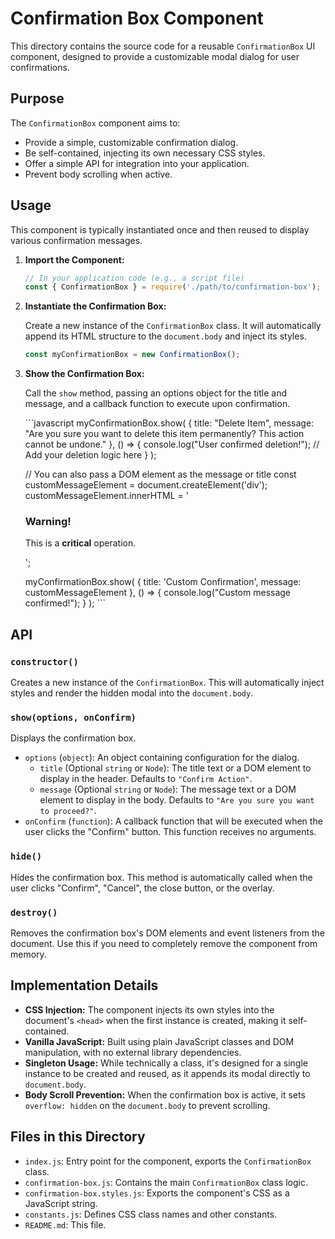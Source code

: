 <!--
Component: Confirmation Box
Block-UUID: 54b580d9-a1c5-42ad-9a1d-2afb32536c85
Parent-UUID: N/A
Version: 1.0.0
Description: README documentation for the reusable Confirmation Box component.
Language: markdown
Created-at: 2025-08-08T01:16:03.702Z
Authors: Gemini 2.5 Flash Thinking (v1.0.0)
-->


# Confirmation Box Component

This directory contains the source code for a reusable `ConfirmationBox` UI component, designed to provide a customizable modal dialog for user confirmations.

## Purpose

The `ConfirmationBox` component aims to:

*   Provide a simple, customizable confirmation dialog.
*   Be self-contained, injecting its own necessary CSS styles.
*   Offer a simple API for integration into your application.
*   Prevent body scrolling when active.

## Usage

This component is typically instantiated once and then reused to display various confirmation messages.

1.  **Import the Component:**

    ```javascript
    // In your application code (e.g., a script file)
    const { ConfirmationBox } = require('./path/to/confirmation-box');
    ```

2.  **Instantiate the Confirmation Box:**

    Create a new instance of the `ConfirmationBox` class. It will automatically append its HTML structure to the `document.body` and inject its styles.

    ```javascript
    const myConfirmationBox = new ConfirmationBox();
    ```

3.  **Show the Confirmation Box:**

    Call the `show` method, passing an options object for the title and message, and a callback function to execute upon confirmation.

    \```javascript
    myConfirmationBox.show(
      {
        title: "Delete Item",
        message: "Are you sure you want to delete this item permanently? This action cannot be undone."
      },
      () => {
        console.log("User confirmed deletion!");
        // Add your deletion logic here
      }
    );

    // You can also pass a DOM element as the message or title
    const customMessageElement = document.createElement('div');
    customMessageElement.innerHTML = '<h3>Warning!</h3><p>This is a <strong>critical</strong> operation.</p>';

    myConfirmationBox.show(
      {
        title: 'Custom Confirmation',
        message: customMessageElement
      },
      () => {
        console.log("Custom message confirmed!");
      }
    );
    \```

## API

### `constructor()`

Creates a new instance of the `ConfirmationBox`. This will automatically inject styles and render the hidden modal into the `document.body`.

### `show(options, onConfirm)`

Displays the confirmation box.

*   `options` (`object`): An object containing configuration for the dialog.
    *   `title` (Optional `string` or `Node`): The title text or a DOM element to display in the header. Defaults to `"Confirm Action"`.
    *   `message` (Optional `string` or `Node`): The message text or a DOM element to display in the body. Defaults to `"Are you sure you want to proceed?"`.
*   `onConfirm` (`function`): A callback function that will be executed when the user clicks the "Confirm" button. This function receives no arguments.

### `hide()`

Hides the confirmation box. This method is automatically called when the user clicks "Confirm", "Cancel", the close button, or the overlay.

### `destroy()`

Removes the confirmation box's DOM elements and event listeners from the document. Use this if you need to completely remove the component from memory.

## Implementation Details

*   **CSS Injection:** The component injects its own styles into the document's `<head>` when the first instance is created, making it self-contained.
*   **Vanilla JavaScript:** Built using plain JavaScript classes and DOM manipulation, with no external library dependencies.
*   **Singleton Usage:** While technically a class, it's designed for a single instance to be created and reused, as it appends its modal directly to `document.body`.
*   **Body Scroll Prevention:** When the confirmation box is active, it sets `overflow: hidden` on the `document.body` to prevent scrolling.

## Files in this Directory

*   `index.js`: Entry point for the component, exports the `ConfirmationBox` class.
*   `confirmation-box.js`: Contains the main `ConfirmationBox` class logic.
*   `confirmation-box.styles.js`: Exports the component's CSS as a JavaScript string.
*   `constants.js`: Defines CSS class names and other constants.
*   `README.md`: This file.
